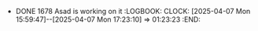 - DONE 1678 Asad is working on it
  :LOGBOOK:
  CLOCK: [2025-04-07 Mon 15:59:47]--[2025-04-07 Mon 17:23:10] =>  01:23:23
  :END: